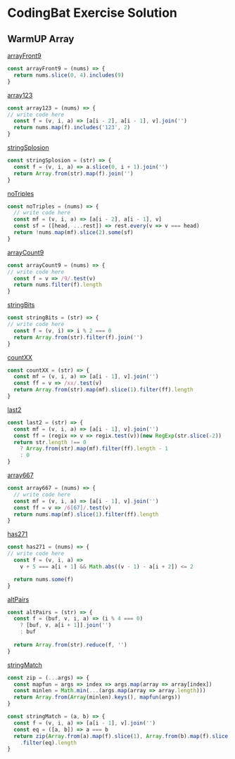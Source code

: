 # CodingBat Exercise Solution

## WarmUP Array

[arrayFront9](../spec/arrayFront9.spec.js)
```js
const arrayFront9 = (nums) => {
  return nums.slice(0, 4).includes(9)
}
```
[array123](../spec/array123.spec.js)
```js
const array123 = (nums) => {
// write code here
  const f = (v, i, a) => [a[i - 2], a[i - 1], v].join('')
  return nums.map(f).includes('123', 2)
}
```

[stringSplosion](../spec/stringSplosion.spec.js)
```js
const stringSplosion = (str) => {
  const f = (v, i, a) => a.slice(0, i + 1).join('')
  return Array.from(str).map(f).join('')
}
```

[noTriples](../spec/noTriples.spec.js)
```js
const noTriples = (nums) => {
  // write code here
  const mf = (v, i, a) => [a[i - 2], a[i - 1], v]
  const sf = ([head, ...rest]) => rest.every(v => v === head)
  return !nums.map(mf).slice(2).some(sf)
}
```

[arrayCount9](../spec/arrayCount9.spec.js)
```js
const arrayCount9 = (nums) => {
// write code here
  const f = v => /9/.test(v)
  return nums.filter(f).length
}
```
[stringBits](../spec/stringBits.spec.js)
```js
const stringBits = (str) => {
// write code here
  const f = (v, i) => i % 2 === 0
  return Array.from(str).filter(f).join('')
}
```

[countXX](../spec/countXX.spec.js)
```js
const countXX = (str) => {
  const mf = (v, i, a) => [a[i - 1], v].join('')
  const ff = v => /xx/.test(v)
  return Array.from(str).map(mf).slice(1).filter(ff).length
}
```

[last2](../spec/last2.spec.js)
```js
const last2 = (str) => {
  const mf = (v, i, a) => [a[i - 1], v].join('')
  const ff = (regix => v => regix.test(v))(new RegExp(str.slice(-2))
  return str.length !== 0
    ? Array.from(str).map(mf).filter(ff).length - 1
    : 0
}
```

[array667](../spec/array667.spec.js)
```js
const array667 = (nums) => {
  // write code here
  const mf = (v, i, a) => [a[i - 1], v].join('')
  const ff = v => /6[67]/.test(v)
  return nums.map(mf).slice(1).filter(ff).length
}
```

[has271](../spec/has271.spec.js)
```js
const has271 = (nums) => {
// write code here
  const f = (v, i, a) => 
    v + 5 === a[i + 1] && Math.abs((v - 1) - a[i + 2]) <= 2

  return nums.some(f)
}
```

[altPairs](../spec/altPairs.spec.js)
```js
const altPairs = (str) => {
  const f = (buf, v, i, a) => (i % 4 === 0)
    ? [buf, v, a[i + 1]].join('')
    : buf
  
  return Array.from(str).reduce(f, '')
}
```

[stringMatch](../spec/stringMatch.spec.js)
```js
const zip = (...args) => {
  const mapfun = args => index => args.map(array => array[index])
  const minlen = Math.min(...(args.map(array => array.length)))
  return Array.from(Array(minlen).keys(), mapfun(args))
}

const stringMatch = (a, b) => {
  const f = (v, i, a) => [a[i - 1], v].join('')
  const eq = ([a, b]) => a === b
  return zip(Array.from(a).map(f).slice(1), Array.from(b).map(f).slice(1))
    .filter(eq).length
}
```